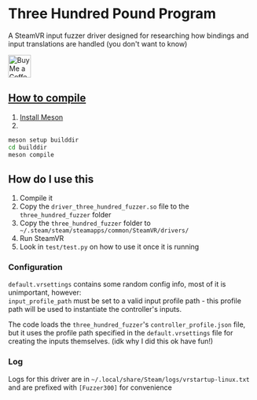 # Three Hundred Pound Program
A SteamVR input fuzzer driver designed for researching how bindings and input translations are handled (you don't want to know)  

<a href='https://ko-fi.com/hackerdude' target='_blank'><img height='35' style='border:0px;height:46px;' src='https://storage.ko-fi.com/cdn/brandasset/v2/support_me_on_kofi_dark.png' border='0' alt='Buy Me a Coffee at ko-fi.com' />

## How to compile
1. Install Meson
2. 
```sh
meson setup builddir
cd builddir
meson compile
```

## How do I use this
1. Compile it
2. Copy the `driver_three_hundred_fuzzer.so` file to the `three_hundred_fuzzer` folder
3. Copy the `three_hundred_fuzzer` folder to ` ~/.steam/steam/steamapps/common/SteamVR/drivers/`
4. Run SteamVR
5. Look in `test/test.py` on how to use it once it is running

### Configuration
`default.vrsettings` contains some random config info, most of it is unimportant, however:  
`input_profile_path` must be set to a valid input profile path - this profile path will be used to instantiate the controller's inputs.

The code loads the `three_hundred_fuzzer`'s `controller_profile.json` file, but it uses the profile path specified in the `default.vrsettings` file for creating the inputs themselves. (idk why I did this ok have fun!)

### Log
Logs for this driver are in `~/.local/share/Steam/logs/vrstartup-linux.txt` and are prefixed with `[Fuzzer300]` for convenience